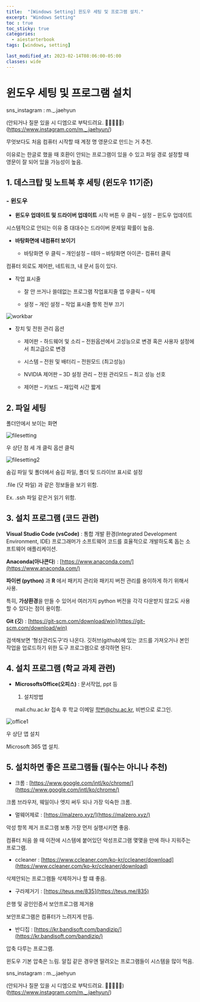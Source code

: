 ```yaml
---
title:  "[Windows Setting] 윈도우 세팅 및 프로그램 설치."
excerpt: "Windows Setting"
toc : true
toc_sticky: true
categories:
  - aiestarterbook
tags: [windows, setting]

last_modified_at: 2023-02-14T08:06:00-05:00
classes: wide
---
```


# 윈도우 세팅 및 프로그램 설치

sns_instagram : m._.jaehyun 

(안되거나 질문 있을 시 디엠으로 부탁드려요. 🙏🙏🙏🙏🙏)
(https://www.instagram.com/m._.jaehyun/)

 무엇보다도 처음 컴퓨터 시작할 때 계정 명 영문으로 만드는 거 추천. 

이유로는 한글로 했을 때 호환이 안되는 프로그램이 있을 수 있고 파일 경로 설정할 때 영문이 잘 되어 있을 가능성이 높음.

## 1. 데스크탑 및 노트북 후 세팅 (윈도우 11기준)
### - **윈도우**
- **윈도우 업데이트 및 드라이버 업데이트** 시작 버튼 우 클릭 – 설정 – 윈도우 업데이트
            
시스템적으로 안되는 이유 중 대대수는 드라이버 문제일 확률이 높음.
            
- **바탕화면에 내컴퓨터 보이기**
            
  * 바탕화면 우 클릭 – 개인설정 – 테마 – 바탕화면 아이콘- 컴퓨터 클릭
            
컴퓨터 외로도 제어판, 네트워크, 내 문서 등이 있다.
            
 - 작업 표시줄
            
    * 잘 안 쓰거나 쓸데없는 프로그램 작업표지줄 앱 우클릭 – 삭제
            
    *  설정 – 개인 설정 – 작업 표시줄 항목 전부 끄기
            
![workbar](https://user-images.githubusercontent.com/86664178/218251096-509dd02c-b3f0-4686-a451-d9bb59330357.png)

            
- 장치 및 전원 관리 옵션
            
    * 제어판 - 하드웨어 및 소리 – 전원옵션에서 고성능으로 변경 혹은 사용자 설정에서 최고급으로 변경
            
    * 시스템 – 전원 및 배터리 – 전원모드 (최고성능)
            
    * NVIDIA 제어판 – 3D 설정 관리 – 전원 관리모드 – 최고 성능 선호
            
    * 제어판 – 키보드 – 재입력 시간 짧게
            
## 2. **파일 세팅**
        
폴더안에서 보이는 화면
        
![filesetting](https://user-images.githubusercontent.com/86664178/218251628-c2144606-08fa-4485-93b2-2b45616698f3.png)

        
우 상단 점 세 개 클릭 옵션 클릭
        
![filesetting2](https://user-images.githubusercontent.com/86664178/218251639-88490183-3813-405f-8cc0-083c2482c050.png)

        
숨김 파일 및 폴더에서 숨김 파일, 폴더 및 드라이브 표시로 설정
        
.file (닷 파일) 과 같은 정보들을 보기 위함.
        
Ex. .ssh 파일 같은거 읽기 위함.
        
## 3. **설치 프로그램 (코드 관련)**
        
 **Visual Studio Code (vsCode)** : 통합 개발 환경(Integrated Development Environment, IDE) 프로그래머가 소프트웨어 코드를 효율적으로 개발하도록 돕는 소프트웨어 애플리케이션.
        
**Anaconda(아나콘다**) : [https://www.anaconda.com/](https://www.anaconda.com/)
        
**파이썬 (python)** 과 **R** 에서 패키지 관리와 패키지 버전 관리를 용이하게 하기 위해서 사용.
        
특히, **가상환경**을 만들 수 있어서 여러가지 python 버전을 각각 다운받지 않고도 사용할 수 있다는 점이 용이함.
        
**Git (깃**) : [https://git-scm.com/download/win](https://git-scm.com/download/win)
        
검색해보면 ‘형상관리도구’라 나온다. 깃허브(github)에 있는 코드를 가져오거나 본인 작업을 업로드하기 위한 도구 프로그램으로 생각하면 된다.
        
## 4. 설치 프로그램 (학교 과제 관련)
- **MicrosoftsOffice(오피스)** : 문서작업, ppt 등
    1. 설치방법
            
    mail.chu.ac.kr 접속 후 학교 이메일 학번@chu.ac.kr, 비번으로 로그인.
            
![office1](https://user-images.githubusercontent.com/86664178/218251652-b4b3ea21-76cb-435b-b29a-cbcc7ee85f9f.png)

            
우 상단 앱 설치
            
Microsoft 365 앱 설치.
            
## 5. 설치하면 좋은 프로그램들 (필수는 아니나 추천)
- 크롬 : [https://www.google.com/intl/ko/chrome/](https://www.google.com/intl/ko/chrome/)
            
크롬 브라우저, 웨일이나 엣지 써두 되나 가장 익숙한 크롬.
            
 - 멀웨어제로 : [https://malzero.xyz/](https://malzero.xyz/)
            
악성 항목 제거 프로그램 보통 가장 먼저 실행시키면 좋음.
            
컴퓨터 처음 쓸 때 이전에 시스템에 붙어있던 악성프로그램 몇몇을 만에 하나 지워주는 프로그램.
            
- ccleaner : [https://www.ccleaner.com/ko-kr/ccleaner/download](https://www.ccleaner.com/ko-kr/ccleaner/download)
            
삭제안되는 프로그램들 삭제하거나 할 떄 좋음.
            
- 구라제거기 : [https://teus.me/835](https://teus.me/835)
            
은행 및 공인인증서 보안프로그램 제거용
            
보안프로그램은 컴퓨터가 느려지게 만듬.
            
- 반디집 : [https://kr.bandisoft.com/bandizip/](https://kr.bandisoft.com/bandizip/)
            
압축 다루는 프로그램.
            
윈도우 기본 압축은 느림. 알집 같은 경우엔 딸려오는 프로그램들이 시스템을 많이 먹음.

sns_instagram : m._.jaehyun 

(안되거나 질문 있을 시 디엠으로 부탁드려요. 🙏🙏🙏🙏🙏)
(https://www.instagram.com/m._.jaehyun/)